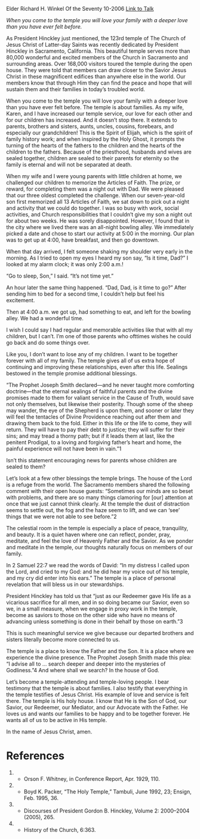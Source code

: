 Elder Richard H. Winkel
Of the Seventy
10-2006
[Link to Talk](https://www.churchofjesuschrist.org/study/general-conference/2006/10/the-temple-is-about-families?lang=eng)

_When you come to the temple you will love your family with a deeper love than you have ever felt before._

As President Hinckley just mentioned, the 123rd temple of The Church of Jesus Christ of Latter-day Saints was recently dedicated by President Hinckley in Sacramento, California. This beautiful temple serves more than 80,000 wonderful and excited members of the Church in Sacramento and surrounding areas. Over 168,000 visitors toured the temple during the open house. They were told that members can draw closer to the Savior Jesus Christ in these magnificent edifices than anywhere else in the world. Our members know that through Him they can find the peace and hope that will sustain them and their families in today’s troubled world.

When you come to the temple you will love your family with a deeper love than you have ever felt before. The temple is about families. As my wife, Karen, and I have increased our temple service, our love for each other and for our children has increased. And it doesn’t stop there. It extends to parents, brothers and sisters, aunts, uncles, cousins, forebears, and especially our grandchildren! This is the Spirit of Elijah, which is the spirit of family history work; and when inspired by the Holy Ghost, it prompts the turning of the hearts of the fathers to the children and the hearts of the children to the fathers. Because of the priesthood, husbands and wives are sealed together, children are sealed to their parents for eternity so the family is eternal and will not be separated at death.

When my wife and I were young parents with little children at home, we challenged our children to memorize the Articles of Faith. The prize, or reward, for completing them was a night out with Dad. We were pleased that our three oldest completed the challenge. When our seven-year-old son first memorized all 13 Articles of Faith, we sat down to pick out a night and activity that we could do together. I was so busy with work, social activities, and Church responsibilities that I couldn’t give my son a night out for about two weeks. He was sorely disappointed. However, I found that in the city where we lived there was an all-night bowling alley. We immediately picked a date and chose to start our activity at 5:00 in the morning. Our plan was to get up at 4:00, have breakfast, and then go downtown.

When that day arrived, I felt someone shaking my shoulder very early in the morning. As I tried to open my eyes I heard my son say, “Is it time, Dad?” I looked at my alarm clock; it was only 2:00 a.m.!

“Go to sleep, Son,” I said. “It’s not time yet.”

An hour later the same thing happened. “Dad, Dad, is it time to go?” After sending him to bed for a second time, I couldn’t help but feel his excitement.

Then at 4:00 a.m. we got up, had something to eat, and left for the bowling alley. We had a wonderful time.

I wish I could say I had regular and memorable activities like that with all my children, but I can’t. I’m one of those parents who ofttimes wishes he could go back and do some things over.

Like you, I don’t want to lose any of my children. I want to be together forever with all of my family. The temple gives all of us extra hope of continuing and improving these relationships, even after this life. Sealings bestowed in the temple promise additional blessings.

“The Prophet Joseph Smith declared—and he never taught more comforting doctrine—that the eternal sealings of faithful parents and the divine promises made to them for valiant service in the Cause of Truth, would save not only themselves, but likewise their posterity. Though some of the sheep may wander, the eye of the Shepherd is upon them, and sooner or later they will feel the tentacles of Divine Providence reaching out after them and drawing them back to the fold. Either in this life or the life to come, they will return. They will have to pay their debt to justice; they will suffer for their sins; and may tread a thorny path; but if it leads them at last, like the penitent Prodigal, to a loving and forgiving father’s heart and home, the painful experience will not have been in vain.”1

Isn’t this statement encouraging news for parents whose children are sealed to them?

Let’s look at a few other blessings the temple brings. The house of the Lord is a refuge from the world. The Sacramento members shared the following comment with their open house guests: “Sometimes our minds are so beset with problems, and there are so many things clamoring for [our] attention at once that we just cannot think clearly. At the temple the dust of distraction seems to settle out, the fog and the haze seem to lift, and we can ‘see’ things that we were not able to see before.”2

The celestial room in the temple is especially a place of peace, tranquility, and beauty. It is a quiet haven where one can reflect, ponder, pray, meditate, and feel the love of Heavenly Father and the Savior. As we ponder and meditate in the temple, our thoughts naturally focus on members of our family.

In 2 Samuel 22:7 we read the words of David: “In my distress I called upon the Lord, and cried to my God: and he did hear my voice out of his temple, and my cry did enter into his ears.” The temple is a place of personal revelation that will bless us in our stewardships.

President Hinckley has told us that “just as our Redeemer gave His life as a vicarious sacrifice for all men, and in so doing became our Savior, even so we, in a small measure, when we engage in proxy work in the temple, become as saviors to those on the other side who have no means of advancing unless something is done in their behalf by those on earth.”3

This is such meaningful service we give because our departed brothers and sisters literally become more connected to us.

The temple is a place to know the Father and the Son. It is a place where we experience the divine presence. The Prophet Joseph Smith made this plea: “I advise all to … search deeper and deeper into the mysteries of Godliness.”4 And where shall we search? In the house of God.

Let’s become a temple-attending and temple-loving people. I bear testimony that the temple is about families. I also testify that everything in the temple testifies of Jesus Christ. His example of love and service is felt there. The temple is His holy house. I know that He is the Son of God, our Savior, our Redeemer, our Mediator, and our Advocate with the Father. He loves us and wants our families to be happy and to be together forever. He wants all of us to be active in His temple.

In the name of Jesus Christ, amen.

# References
1. - Orson F. Whitney, in Conference Report, Apr. 1929, 110.
2. - Boyd K. Packer, “The Holy Temple,” Tambuli, June 1992, 23; Ensign, Feb. 1995, 36.
3. - Discourses of President Gordon B. Hinckley, Volume 2: 2000–2004 (2005), 265.
4. - History of the Church, 6:363.